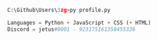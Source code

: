 ```python
C:\Github\Users\3zg>py profile.py
```
```python
Languages = Python + JavaScript + CSS (+ HTML)
Discord = jetus#0001 - 923175161350455336
```
